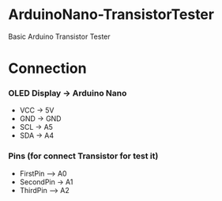 # ArduinoNano-TransistorTester
Basic Arduino Transistor Tester

# Connection

### OLED Display -> Arduino Nano
- VCC -> 5V
- GND -> GND
- SCL -> A5
- SDA -> A4

### Pins (for connect Transistor for test it)
- FirstPin --> A0
- SecondPin -> A1
- ThirdPin --> A2
